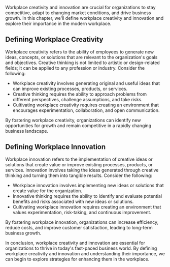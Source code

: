 
Workplace creativity and innovation are crucial for organizations to stay competitive, adapt to changing market conditions, and drive business growth. In this chapter, we'll define workplace creativity and innovation and explore their importance in the modern workplace.

Defining Workplace Creativity
-----------------------------

Workplace creativity refers to the ability of employees to generate new ideas, concepts, or solutions that are relevant to the organization's goals and objectives. Creative thinking is not limited to artistic or design-related fields; it can be applied to any profession or industry. Consider the following:

* Workplace creativity involves generating original and useful ideas that can improve existing processes, products, or services.
* Creative thinking requires the ability to approach problems from different perspectives, challenge assumptions, and take risks.
* Cultivating workplace creativity requires creating an environment that encourages experimentation, collaboration, and open communication.

By fostering workplace creativity, organizations can identify new opportunities for growth and remain competitive in a rapidly changing business landscape.

Defining Workplace Innovation
-----------------------------

Workplace innovation refers to the implementation of creative ideas or solutions that create value or improve existing processes, products, or services. Innovation involves taking the ideas generated through creative thinking and turning them into tangible results. Consider the following:

* Workplace innovation involves implementing new ideas or solutions that create value for the organization.
* Innovative thinking requires the ability to identify and evaluate potential benefits and risks associated with new ideas or solutions.
* Cultivating workplace innovation requires creating an environment that values experimentation, risk-taking, and continuous improvement.

By fostering workplace innovation, organizations can increase efficiency, reduce costs, and improve customer satisfaction, leading to long-term business growth.

In conclusion, workplace creativity and innovation are essential for organizations to thrive in today's fast-paced business world. By defining workplace creativity and innovation and understanding their importance, we can begin to explore strategies for enhancing them in the workplace.
